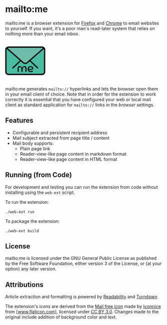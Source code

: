 # mailto:me

mailto:me is a browser extension for [Firefox] and [Chrome] to email websites to
yourself. If you want, it's a poor man's read-later system that relies on nothing
more than your email inbox.

![mailto:me logo](icons/icon-128.png "mailto:me")

mailto:me generates `mailto://` hyperlinks and lets the browser open them in your
email client of choice. Note that in order for the extension to work correctly it
is essential that you have configured your web or local mail client as standard
application for `mailto://` links in the _browser_ settings.

## Features

- Configurable and persistent recipient address
- Mail subject extracted from page title / content
- Mail body supports:
  - Plain page link
  - Reader-view-like page content in markdown format
  - Reader-view-like page content in HTML format

## Running (from Code)

For development and testing you can run the extension from code without installing
using the `web-ext` script.

To run the extension:

```
./web-ext run
```

To package the extension:

```
./web-ext build
```

## License

mailto:me is licensed under the GNU General Public License as published by the Free
Software Foundation, either version 3 of the License, or (at your option) any later
version.

## Attributions

Article extraction and formatting is powered by [Readability] and [Turndown].

The extension's icons are derived from the [Mail free icon] made by [Iconnice] from
[www.flaticon.com], licensed under [CC BY 3.0]. Changes made to the original include
addition of background color and text.

[Firefox]: https://addons.mozilla.org/en-US/firefox/addon/mailto-me/
[Chrome]: https://chrome.google.com/webstore/detail/mailtome/bcomoaoagbblmlcakoadkmnndpooiefe
[Readability]: https://github.com/mozilla/readability
[Turndown]: https://github.com/domchristie/turndown
[Mail free icon]: https://www.flaticon.com/free-icon/mail_131155
[Iconnice]: https://www.flaticon.com/authors/iconnice
[www.flaticon.com]: https://www.flaticon.com
[CC BY 3.0]: https://creativecommons.org/licenses/by/3.0/legalcode

